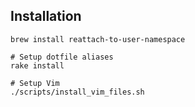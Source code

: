## Installation

    brew install reattach-to-user-namespace

    # Setup dotfile aliases
    rake install

    # Setup Vim
    ./scripts/install_vim_files.sh
